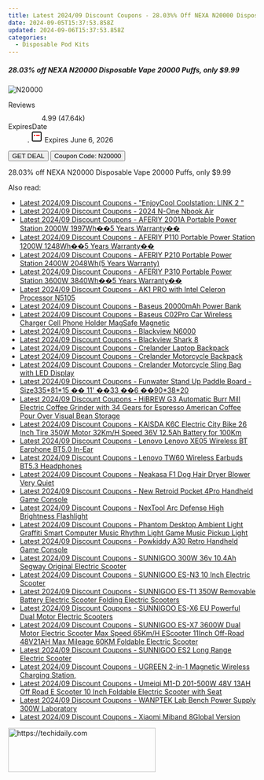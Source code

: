 ```yaml
---
title: Latest 2024/09 Discount Coupons - 28.03%% Off NEXA N20000 Disposable Vape 20000 Puffs, only $9.99
date: 2024-09-05T15:37:53.858Z
updated: 2024-09-06T15:37:53.858Z
categories:
  - Disposable Pod Kits
---
```



<div class="max-w-4xl mx-auto grid grid-cols-1 lg:max-w-5xl lg:gap-x-20 lg:grid-cols-2">
  <div class="relative p-3 col-start-1 row-start-1 flex flex-col-reverse rounded-lg bg-gradient-to-t from-black/75 via-black/0 sm:bg-none sm:row-start-2 sm:p-0 lg:row-start-1">
    <h5 class="mt-1 text-lg font-semibold text-white sm:text-slate-900 md:text-2xl dark:sm:text-white">28.03% off NEXA N20000 Disposable Vape 20000 Puffs, only $9.99</h5>
  </div>
  
  <div class="col-start-1 col-end-3 row-start-1 grid gap-4 sm:mb-6 sm:grid-cols-4 lg:col-start-2 lg:row-span-6 lg:row-end-6 lg:mb-0 lg:gap-6">
      <img src="https://static.shareasale.com/image/90958/deal/000000_17082459293556.png" onClick="javascript:window.open(decodeURIComponent('https%3A%2F%2Fwww.shareasale.com%2Fu.cfm%3Fd%3D1092628%26m%3D90958%26u%3D4338022'), '_blank');void(0);" alt="N20000" class="h-60 w-full rounded-lg object-cover sm:col-span-2 sm:h-52 lg:col-span-full" loading="lazy" />
    
  </div>
  <dl class="row-start-2 mt-4 flex items-center text-xs font-medium sm:row-start-3 sm:mt-1 md:mt-2.5 lg:row-start-2">
    <dt class="sr-only">Reviews</dt>
    <dd class="flex items-center text-indigo-600 dark:text-indigo-400">
      <svg width="24" height="24" fill="none" aria-hidden="true" class="mr-1 stroke-current dark:stroke-indigo-500">
        <path d="m12 5 2 5h5l-4 4 2.103 5L12 16l-5.103 3L9 14l-4-4h5l2-5Z" stroke-width="2" stroke-linecap="round" stroke-linejoin="round" />
      </svg>
      <span>4.99 <span class="font-normal text-slate-400">(47.64k)</span></span>
    </dd>
    <dt class="sr-only">ExpiresDate</dt>
    <dd class="flex items-center">
      <svg width="2" height="2" aria-hidden="true" fill="currentColor" class="mx-3 text-slate-300">
        <circle cx="1" cy="1" r="1" />
      </svg>
      <svg width="24" height="24" viewBox="0 0 24 24" fill="none" stroke="currentColor" stroke-width="2">
        <rect x="3" y="3" width="18" height="18" rx="2" fill="#fff" />
        <path d="M6 10L18 10" stroke="red" stroke-width="2" fill="none" />
        <path d="M10 6L10 18" stroke="#fff" stroke-width="2" fill="none" />
      </svg>
      Expires June 6, 2026    </dd>
  </dl>
  <div class="col-start-1 row-start-3 mt-4 self-center sm:col-start-2 sm:row-span-2 sm:row-start-2 sm:mt-0 lg:col-start-1 lg:row-start-3 lg:row-end-4 lg:mt-6">
    <button type="button" onClick="javascript:window.open(decodeURIComponent('https%3A%2F%2Fwww.shareasale.com%2Fu.cfm%3Fd%3D1092628%26m%3D90958%26u%3D4338022'), '_blank');void(0);" class="rounded-lg bg-red-600 px-3 py-2 text-sm font-medium leading-6 text-white">GET DEAL</button>
    <button type="button" onClick="javascript:window.open(decodeURIComponent('https%3A%2F%2Fwww.shareasale.com%2Fu.cfm%3Fd%3D1092628%26m%3D90958%26u%3D4338022'), '_blank');void(0);" class="border-dashed border-2 border-indigo-600 bg-green-100 text-sm leading-6 font-medium py-2 px-3 rounded-lg">Coupon Code: N20000</button>
  </div>
  <p class="col-start-1 mt-4 text-sm leading-6 sm:col-span-2 lg:col-span-1 lg:row-start-4 lg:mt-6 dark:text-slate-400">
    28.03% off NEXA N20000 Disposable Vape 20000 Puffs, only $9.99 
  </p>
</div>
<span class="atpl-alsoreadstyle">Also read:</span>
<div><ul>
<li><a href="https://coupons.techidaily.com/coupon-1118480-share-97331-sale/"><u>Latest 2024/09 Discount Coupons - "EnjoyCool Coolstation: LINK 2 "</u></a></li>
<li><a href="https://coupons.techidaily.com/coupon-1118401-share-97331-sale/"><u>Latest 2024/09 Discount Coupons - 2024 N-One Nbook Air</u></a></li>
<li><a href="https://coupons.techidaily.com/coupon-1118483-share-97331-sale/"><u>Latest 2024/09 Discount Coupons - AFERIY 2001A Portable Power Station 2000W 1997Wh��5 Years Warranty��</u></a></li>
<li><a href="https://coupons.techidaily.com/coupon-1118482-share-97331-sale/"><u>Latest 2024/09 Discount Coupons - AFERIY P110 Portable Power Station 1200W 1248Wh��5 Years Warranty��</u></a></li>
<li><a href="https://coupons.techidaily.com/coupon-1118481-share-97331-sale/"><u>Latest 2024/09 Discount Coupons - AFERIY P210 Portable Power Station 2400W 2048Wh(5 Years Warranty)</u></a></li>
<li><a href="https://coupons.techidaily.com/coupon-1118484-share-97331-sale/"><u>Latest 2024/09 Discount Coupons - AFERIY P310 Portable Power Station 3600W 3840Wh��5 Years Warranty��</u></a></li>
<li><a href="https://coupons.techidaily.com/coupon-1118462-share-97331-sale/"><u>Latest 2024/09 Discount Coupons - AK1 PRO with Intel Celeron Processor N5105</u></a></li>
<li><a href="https://coupons.techidaily.com/coupon-1118400-share-97331-sale/"><u>Latest 2024/09 Discount Coupons - Baseus 20000mAh Power Bank</u></a></li>
<li><a href="https://coupons.techidaily.com/coupon-1118467-share-97331-sale/"><u>Latest 2024/09 Discount Coupons - Baseus C02Pro Car Wireless Charger Cell Phone Holder MagSafe Magnetic</u></a></li>
<li><a href="https://coupons.techidaily.com/coupon-1118406-share-97331-sale/"><u>Latest 2024/09 Discount Coupons - Blackview N6000</u></a></li>
<li><a href="https://coupons.techidaily.com/coupon-1118405-share-97331-sale/"><u>Latest 2024/09 Discount Coupons - Blackview Shark 8</u></a></li>
<li><a href="https://coupons.techidaily.com/coupon-1118474-share-97331-sale/"><u>Latest 2024/09 Discount Coupons - Crelander Laptop Backpack</u></a></li>
<li><a href="https://coupons.techidaily.com/coupon-1118472-share-97331-sale/"><u>Latest 2024/09 Discount Coupons - Crelander Motorcycle Backpack</u></a></li>
<li><a href="https://coupons.techidaily.com/coupon-1118473-share-97331-sale/"><u>Latest 2024/09 Discount Coupons - Crelander Motorcycle Sling Bag with LED Display</u></a></li>
<li><a href="https://coupons.techidaily.com/coupon-1118402-share-97331-sale/"><u>Latest 2024/09 Discount Coupons - Funwater Stand Up Paddle Board -Size335*81*15 �� 11' ��33 ��6 ��90*38*20</u></a></li>
<li><a href="https://coupons.techidaily.com/coupon-1118465-share-97331-sale/"><u>Latest 2024/09 Discount Coupons - HiBREW G3 Automatic Burr Mill Electric Coffee Grinder with 34 Gears for Espresso American Coffee Pour Over Visual Bean Storage</u></a></li>
<li><a href="https://coupons.techidaily.com/coupon-1118461-share-97331-sale/"><u>Latest 2024/09 Discount Coupons - KAISDA K6C Electric City Bike 26 Inch Tire 350W Motor 32Km/H Speed 36V 12.5Ah Battery for 100Km</u></a></li>
<li><a href="https://coupons.techidaily.com/coupon-1118478-share-97331-sale/"><u>Latest 2024/09 Discount Coupons - Lenovo Lenovo XE05 Wireless BT Earphone BT5.0 In-Ear</u></a></li>
<li><a href="https://coupons.techidaily.com/coupon-1118479-share-97331-sale/"><u>Latest 2024/09 Discount Coupons - Lenovo TW60 Wireless Earbuds BT5.3 Headphones</u></a></li>
<li><a href="https://coupons.techidaily.com/coupon-1118476-share-97331-sale/"><u>Latest 2024/09 Discount Coupons - Neakasa F1 Dog Hair Dryer Blower Very Quiet</u></a></li>
<li><a href="https://coupons.techidaily.com/coupon-1118403-share-97331-sale/"><u>Latest 2024/09 Discount Coupons - New Retroid Pocket 4Pro Handheld Game Console</u></a></li>
<li><a href="https://coupons.techidaily.com/coupon-1118460-share-97331-sale/"><u>Latest 2024/09 Discount Coupons - NexTool Arc Defense High Brightness Flashlight</u></a></li>
<li><a href="https://coupons.techidaily.com/coupon-1118466-share-97331-sale/"><u>Latest 2024/09 Discount Coupons - Phantom Desktop Ambient Light Graffiti Smart Computer Music Rhythm Light Game Music Pickup Light</u></a></li>
<li><a href="https://coupons.techidaily.com/coupon-1118477-share-97331-sale/"><u>Latest 2024/09 Discount Coupons - Powkiddy A30 Retro Handheld Game Console</u></a></li>
<li><a href="https://coupons.techidaily.com/coupon-1118469-share-97331-sale/"><u>Latest 2024/09 Discount Coupons - SUNNIGOO 300W 36v 10.4Ah Segway Original Electric Scooter</u></a></li>
<li><a href="https://coupons.techidaily.com/coupon-1118471-share-97331-sale/"><u>Latest 2024/09 Discount Coupons - SUNNIGOO ES-N3 10 Inch Electric Scooter</u></a></li>
<li><a href="https://coupons.techidaily.com/coupon-1118470-share-97331-sale/"><u>Latest 2024/09 Discount Coupons - SUNNIGOO ES-T1 350W Removable Battery Electric Scooter Folding Electric Scooters</u></a></li>
<li><a href="https://coupons.techidaily.com/coupon-1118463-share-97331-sale/"><u>Latest 2024/09 Discount Coupons - SUNNIGOO ES-X6 EU Powerful Dual Motor Electric Scooters</u></a></li>
<li><a href="https://coupons.techidaily.com/coupon-1118464-share-97331-sale/"><u>Latest 2024/09 Discount Coupons - SUNNIGOO ES-X7 3600W Dual Motor Electric Scooter Max Speed 65Km/H EScooter 11Inch Off-Road 48V21AH Max Mileage 60KM Foldable Electric Scooter</u></a></li>
<li><a href="https://coupons.techidaily.com/coupon-1118468-share-97331-sale/"><u>Latest 2024/09 Discount Coupons - SUNNIGOO ES2 Long Range Electric Scooter</u></a></li>
<li><a href="https://coupons.techidaily.com/coupon-1118459-share-97331-sale/"><u>Latest 2024/09 Discount Coupons - UGREEN 2-in-1 Magnetic Wireless Charging Station,</u></a></li>
<li><a href="https://coupons.techidaily.com/coupon-1118404-share-97331-sale/"><u>Latest 2024/09 Discount Coupons - Umeiqi M1-D 201-500W 48V 13AH Off Road E Scooter 10 Inch Foldable Electric Scooter with Seat</u></a></li>
<li><a href="https://coupons.techidaily.com/coupon-1118475-share-97331-sale/"><u>Latest 2024/09 Discount Coupons - WANPTEK Lab Bench Power Supply 300W Laboratory</u></a></li>
<li><a href="https://coupons.techidaily.com/coupon-1118407-share-97331-sale/"><u>Latest 2024/09 Discount Coupons - Xiaomi Miband 8Global Version</u></a></li>
</ul></div>

<ins class="adsbygoogle"
      style="display:block"
      data-ad-client="ca-pub-7571918770474297"
      data-ad-slot="8358498916"
      data-ad-format="auto"
      data-full-width-responsive="true"></ins>
<!-- affiliate ads begin -->
<a href="https://aligracehair.sjv.io/c/5597632/2115945/19272" target="_top" id="2115945">
  <img src="//a.impactradius-go.com/display-ad/19272-2115945" border="0" alt="https://techidaily.com" width="300" height="90"/>
</a>
<img height="0" width="0" src="https://aligracehair.sjv.io/i/5597632/2115945/19272" style="position:absolute;visibility:hidden;" border="0" />
<!-- affiliate ads end -->